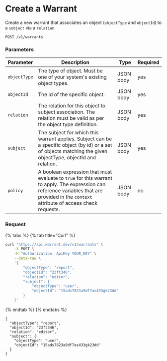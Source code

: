 # Create a Warrant

Create a new warrant that associates an object (`objectType` and `objectId`) to a `subject` via a `relation`.

```
POST /v1/warrants
```

### Parameters <a href="#parameters" id="parameters"></a>

| Parameter    | Description                                                                                                                                                                                | Type      | Required |
| ------------ | ------------------------------------------------------------------------------------------------------------------------------------------------------------------------------------------ | --------- | -------- |
| `objectType` | The type of object. Must be one of your system's existing object types.                                                                                                                    | JSON body | yes      |
| `objectId`   | The id of the specific object.                                                                                                                                                             | JSON body | yes      |
| `relation`   | The relation for this object to subject association. The relation must be valid as per the object type definition.                                                                         | JSON body | yes      |
| `subject`    | The subject for which this warrant applies. Subject can be a specific object (by id) or a set of objects matching the given objectType, objectId and relation.                             | JSON body | yes      |
| `policy`     | A boolean expression that must evaluate to `true` for this warrant to apply. The expression can reference variables that are provided in the `context` attribute of access check requests. | JSON body | no       |

### Request <a href="#request" id="request"></a>

{% tabs %}
{% tab title="Curl" %}
```sh
curl "https://api.warrant.dev/v1/warrants" \
    -X POST \
    -H "Authorization: ApiKey YOUR_KEY" \
    --data-raw \
    '{
        "objectType": "report",
        "objectId": "23ft346",
        "relation": "editor",
        "subject": {
            "objectType": "user",
            "objectId": "15ads7823a9df7as433gk23dd"
        }
    }'
```
{% endtab %}
{% endtabs %}

```
{
  "objectType": "report",
  "objectId": "23ft346",
  "relation": "editor",
  "subject": {
    "objectType": "user",
    "objectId": "15ads7823a9df7as433gk23dd"
  }
}
```
